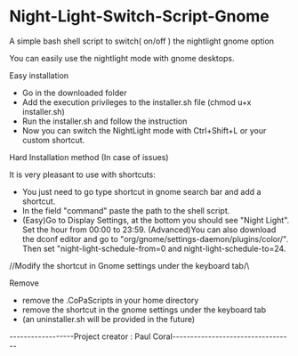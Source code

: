 # Night-Light-Switch-Script-Gnome
A simple bash shell script to switch( on/off ) the nightlight gnome option

You can easily use the nightlight mode with gnome desktops.

Easy installation

  - Go in the downloaded folder
  - Add the execution privileges to the installer.sh file (chmod u+x installer.sh)
  - Run the installer.sh and follow the instruction
  - Now you can switch the NightLight mode with Ctrl+Shift+L or your custom shortcut.


Hard Installation method (In case of issues)

It is very pleasant to use with shortcuts:
  - You just need to go type shortcut in gnome search bar and add a shortcut.
  - In the field "command" paste the path to the shell script.
  - (Easy)Go to Display Settings, at the bottom you should see "Night Light". Set the hour from 00:00 to 23:59.
    (Advanced)You can also download the dconf editor and go to "org/gnome/settings-daemon/plugins/color/". Then set "night-light-schedule-from=0 and night-light-schedule-to=24.

/\/Modify the shortcut in Gnome settings under the keyboard tab\/\

Remove
  - remove the .CoPaScripts in your home directory
  - remove the shortcut in the gnome settings under the keyboard tab
  - (an uninstaller.sh will be provided in the future)


------------------Project creator : Paul Coral----------------------------------
